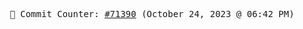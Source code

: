 <p align="center">
    <samp>
        📮 Commit Counter: <a href="https://github.com/Javascript-void0/Javascript-void0/commits/main">#71390</a> (October 24, 2023 @ 06:42 PM)
    </samp>
</p>